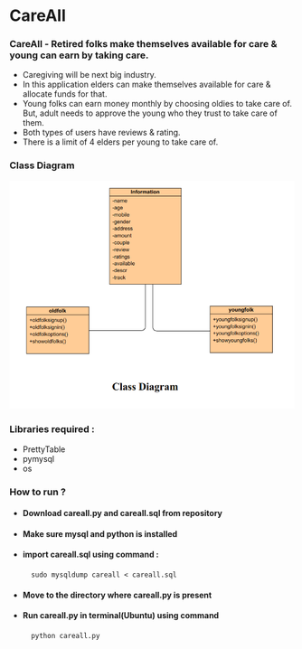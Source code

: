 # CareAll
### CareAll - Retired folks make themselves available for care &amp; young can earn by taking care.
  * Caregiving will be next big industry.
  * In this application elders can make themselves available for care & allocate funds for that.
  * Young folks can earn money monthly by choosing oldies to take care of. But, adult needs to approve the young who they trust to take care of them.
  * Both types of users have reviews & rating.
  * There is a limit of 4 elders per young to take care of.
### Class Diagram
![](https://github.com/harshitkumawat/CareAll/blob/master/Screenshot%20from%202020-01-03%2023-18-12.png)
### Libraries required :
  * PrettyTable
  * pymysql
  * os
### How to run ?
* #### Download careall.py and careall.sql from repository
* #### Make sure mysql and python is installed
* #### import careall.sql using command :
        sudo mysqldump careall < careall.sql
* #### Move to the directory where careall.py is present
* #### Run careall.py in terminal(Ubuntu) using command
        python careall.py
